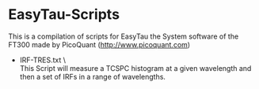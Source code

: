 EasyTau-Scripts
===============

This is a compilation of scripts for EasyTau the System software of the FT300 made by PicoQuant (http://www.picoquant.com)

 * IRF-TRES.txt \  
 This Script will measure a TCSPC histogram at a given wavelength and then a set of IRFs in a range of wavelengths.
